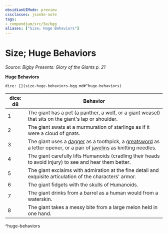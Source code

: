 ```yaml
---
obsidianUIMode: preview
cssclasses: json5e-note
tags:
- compendium/src/5e/bgg
aliases: ["Size; Huge Behaviors"]
---
```

# Size; Huge Behaviors
*Source: Bigby Presents: Glory of the Giants p. 21* 

**Huge Behaviors**

`dice: [](size-huge-behaviors-bgg.md#^huge-behaviors)`

| dice: d8 | Behavior |
|----------|----------|
| 1 | The giant has a pet (a [panther](5E2014官方资源/bestiary/beast/panther.md), a [wolf](5E2014官方资源/bestiary/beast/wolf.md), or a [giant weasel](5E2014官方资源/bestiary/beast/giant-weasel.md)) that sits on the giant's lap or shoulder. |
| 2 | The giant swats at a murmuration of starlings as if it were a cloud of gnats. |
| 3 | The giant uses a [dagger](5E2014官方资源/items/dagger.md) as a toothpick, a [greatsword](5E2014官方资源/items/greatsword.md) as a letter opener, or a pair of [javelins](5E2014官方资源/items/javelin.md) as knitting needles. |
| 4 | The giant carefully lifts Humanoids (cradling their heads to avoid injury) to see and hear them better. |
| 5 | The giant exclaims with admiration at the fine detail and exquisite articulation of the characters' armor. |
| 6 | The giant fidgets with the skulls of Humanoids. |
| 7 | The giant drinks from a barrel as a human would from a waterskin. |
| 8 | The giant takes a messy bite from a large melon held in one hand. |
^huge-behaviors